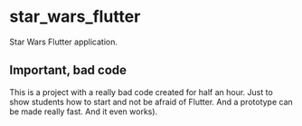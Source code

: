 # star_wars_flutter

Star Wars Flutter application.

## Important, bad code

This is a project with a really bad code created for half an hour.
Just to show students how to start and not be afraid of Flutter.
And a prototype can be made really fast.
And it even works).